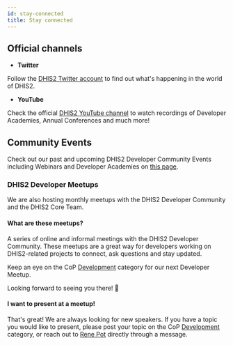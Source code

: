 ```yaml
---
id: stay-connected
title: Stay connected
---
```


## Official channels

-   **Twitter**

<!-- Follow the [DHIS2 Developers Twitter account](https://twitter.com/dhis2devs) for all developer news and events.  -->

Follow the [DHIS2 Twitter account](https://twitter.com/dhis_2) to find out what's happening in the world of DHIS2.

-   **YouTube**

Check the official [DHIS2 YouTube channel](https://www.youtube.com/c/Dhis2Org) to watch recordings of Developer Academies, Annual Conferences and much more!

## Community Events

Check out our past and upcoming DHIS2 Developer Community Events including Webinars and Developer Academies on [this page](../events/webinars).

### DHIS2 Developer Meetups

We are also hosting monthly meetups with the DHIS2 Developer Community and the DHIS2 Core Team.

#### What are these meetups?

A series of online and informal meetings with the DHIS2 Developer Community. These meetups are a great way for developers working on DHIS2-related projects to connect, ask questions and stay updated.

Keep an eye on the CoP [Development](https://community.dhis2.org/c/development/10) category for our next Developer Meetup.

Looking forward to seeing you there! 🎊

#### I want to present at a meetup!
That's great! We are always looking for new speakers. If you have a topic you would like to present, please post your topic on the CoP [Development](https://community.dhis2.org/c/development/10) category, or reach out to [Rene Pot](https://community.dhis2.org/u/rene/summary) directly through a message.